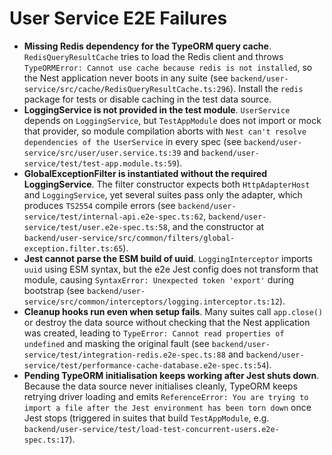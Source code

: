 # User Service E2E Failures

- **Missing Redis dependency for the TypeORM query cache**. `RedisQueryResultCache` tries to load the Redis client and throws `TypeORMError: Cannot use cache because redis is not installed`, so the Nest application never boots in any suite (see `backend/user-service/src/cache/RedisQueryResultCache.ts:296`). Install the `redis` package for tests or disable caching in the test data source.
- **LoggingService is not provided in the test module**. `UserService` depends on `LoggingService`, but `TestAppModule` does not import or mock that provider, so module compilation aborts with `Nest can't resolve dependencies of the UserService` in every spec (see `backend/user-service/src/user/user.service.ts:39` and `backend/user-service/test/test-app.module.ts:59`).
- **GlobalExceptionFilter is instantiated without the required LoggingService**. The filter constructor expects both `HttpAdapterHost` and `LoggingService`, yet several suites pass only the adapter, which produces `TS2554` compile errors (see `backend/user-service/test/internal-api.e2e-spec.ts:62`, `backend/user-service/test/user.e2e-spec.ts:58`, and the constructor at `backend/user-service/src/common/filters/global-exception.filter.ts:65`).
- **Jest cannot parse the ESM build of uuid**. `LoggingInterceptor` imports `uuid` using ESM syntax, but the e2e Jest config does not transform that module, causing `SyntaxError: Unexpected token 'export'` during bootstrap (see `backend/user-service/src/common/interceptors/logging.interceptor.ts:12`).
- **Cleanup hooks run even when setup fails**. Many suites call `app.close()` or destroy the data source without checking that the Nest application was created, leading to `TypeError: Cannot read properties of undefined` and masking the original fault (see `backend/user-service/test/integration-redis.e2e-spec.ts:88` and `backend/user-service/test/performance-cache-database.e2e-spec.ts:54`).
- **Pending TypeORM initialisation keeps working after Jest shuts down**. Because the data source never initialises cleanly, TypeORM keeps retrying driver loading and emits `ReferenceError: You are trying to import a file after the Jest environment has been torn down` once Jest stops (triggered in suites that build `TestAppModule`, e.g. `backend/user-service/test/load-test-concurrent-users.e2e-spec.ts:17`).
